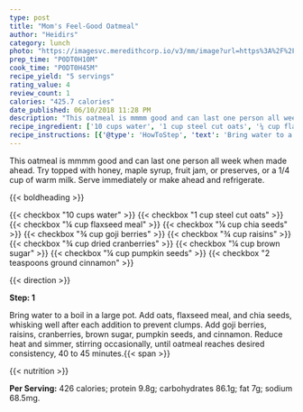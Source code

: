 ```yaml
---
type: post
title: "Mom's Feel-Good Oatmeal"
author: "Heidirs"
category: lunch
photo: "https://imagesvc.meredithcorp.io/v3/mm/image?url=https%3A%2F%2Fimages.media-allrecipes.com%2Fuserphotos%2F4463612.jpg"
prep_time: "P0DT0H10M"
cook_time: "P0DT0H45M"
recipe_yield: "5 servings"
rating_value: 4
review_count: 1
calories: "425.7 calories"
date_published: 06/10/2018 11:28 PM
description: "This oatmeal is mmmm good and can last one person all week when made ahead. Try topped with honey, maple syrup, fruit jam, or preserves, or a 1/4 cup of warm milk. Serve immediately or make ahead and refrigerate."
recipe_ingredient: ['10 cups water', '1 cup steel cut oats', '¼ cup flaxseed meal', '¼ cup chia seeds', '¾ cup goji berries', '¾ cup raisins', '¾ cup dried cranberries', '¼ cup brown sugar', '¼ cup pumpkin seeds', '2 teaspoons ground cinnamon']
recipe_instructions: [{'@type': 'HowToStep', 'text': 'Bring water to a boil in a large pot. Add oats, flaxseed meal, and chia seeds, whisking well after each addition to prevent clumps. Add goji berries, raisins, cranberries, brown sugar, pumpkin seeds, and cinnamon. Reduce heat and simmer, stirring occasionally, until oatmeal reaches desired consistency, 40 to 45 minutes.\n'}]
---
```


This oatmeal is mmmm good and can last one person all week when made ahead. Try topped with honey, maple syrup, fruit jam, or preserves, or a 1/4 cup of warm milk. Serve immediately or make ahead and refrigerate. 

{{< boldheading >}}

{{< checkbox "10 cups water" >}}
{{< checkbox "1 cup steel cut oats" >}}
{{< checkbox "¼ cup flaxseed meal" >}}
{{< checkbox "¼ cup chia seeds" >}}
{{< checkbox "¾ cup goji berries" >}}
{{< checkbox "¾ cup raisins" >}}
{{< checkbox "¾ cup dried cranberries" >}}
{{< checkbox "¼ cup brown sugar" >}}
{{< checkbox "¼ cup pumpkin seeds" >}}
{{< checkbox "2 teaspoons ground cinnamon" >}}


{{< direction >}}

**Step: 1**

Bring water to a boil in a large pot. Add oats, flaxseed meal, and chia seeds, whisking well after each addition to prevent clumps. Add goji berries, raisins, cranberries, brown sugar, pumpkin seeds, and cinnamon. Reduce heat and simmer, stirring occasionally, until oatmeal reaches desired consistency, 40 to 45 minutes.{{< span >}}

{{< nutrition >}}

**Per Serving:** 426 calories; protein 9.8g; carbohydrates 86.1g; fat 7g; sodium 68.5mg.